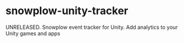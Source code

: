 # snowplow-unity-tracker
UNRELEASED. Snowplow event tracker for Unity. Add analytics to your Unity games and apps
